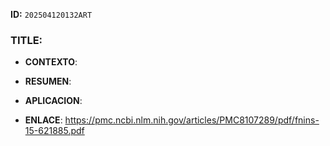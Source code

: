 **ID:** `202504120132ART`

### TITLE:

- **CONTEXTO**: 
    
- **RESUMEN**: 
    
- **APLICACION**: 

- **ENLACE**: https://pmc.ncbi.nlm.nih.gov/articles/PMC8107289/pdf/fnins-15-621885.pdf